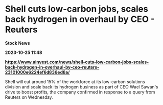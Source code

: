 # Shell cuts low-carbon jobs, scales back hydrogen in overhaul by CEO - Reuters
**Stock News**

**2023-10-25 11:48**

**https://www.ainvest.com/news/shell-cuts-low-carbon-jobs-scales-back-hydrogen-in-overhaul-by-ceo-reuters-23101000e6224ef6d836ed8a/**

Shell will cut around 15% of the workforce at its low-carbon solutions division and scale back its hydrogen business as part of CEO Wael Sawan's drive to boost profits, the company confirmed in response to a query from Reuters on Wednesday.